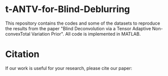 # t-ANTV-for-Blind-Deblurring
This repository contains the codes and some of the datasets to reproduce the results from the paper "Blind Deconvolution via a Tensor Adaptive Non-convexTotal Variation Prior". 
All code is implemented in MATLAB. 

# Citation
If our work is useful for your research, please cite our paper:
